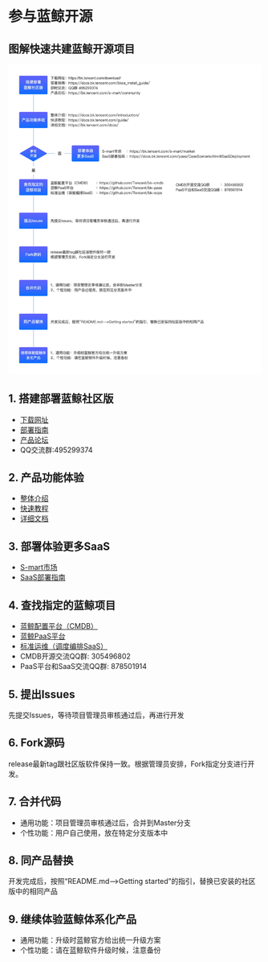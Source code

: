 # 参与蓝鲸开源

## 图解快速共建蓝鲸开源项目
![](../../docs/resource/img/join-bk-community.jpg)

## 1. 搭建部署蓝鲸社区版

- [下载网址](https://bk.tencent.com/download/)
- [部署指南](https://docs.bk.tencent.com/bkce_install_guide/)
- [产品论坛](https://bk.tencent.com/s-mart/community)
- QQ交流群:495299374

## 2. 产品功能体验
- [整体介绍](https://docs.bk.tencent.com/introduction/)
- [快速教程](https://docs.bk.tencent.com/guide/)
- [详细文档](https://bk.tencent.com/docs/)


## 3. 部署体验更多SaaS
- [S-mart市场](https://bk.tencent.com/s-mart/market)
- [SaaS部署指南](https://docs.bk.tencent.com/paas/CaseScenario.html#SaaSDeployment)


## 4. 查找指定的蓝鲸项目
- [蓝鲸配置平台（CMDB）](https://github.com/Tencent/bk-cmdb)
- [蓝鲸PaaS平台](https://github.com/Tencent/bk-paas)
- [标准运维（调度编排SaaS）](https://github.com/Tencent/bk-sops)
- CMDB开源交流QQ群: 305496802
- PaaS平台和SaaS交流QQ群: 878501914

## 5. 提出Issues
先提交Issues，等待项目管理员审核通过后，再进行开发

## 6. Fork源码
release最新tag跟社区版软件保持一致。根据管理员安排，Fork指定分支进行开发。

## 7. 合并代码
- 通用功能：项目管理员审核通过后，合并到Master分支
- 个性功能：用户自己使用，放在特定分支版本中

##	8. 同产品替换
开发完成后，按照“README.md-->Getting started”的指引，替换已安装的社区版中的相同产品

##	9. 继续体验蓝鲸体系化产品

- 通用功能：升级时蓝鲸官方给出统一升级方案
- 个性功能：请在蓝鲸软件升级时候，注意备份

